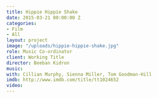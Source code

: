 ```yaml
---
title: Hippie Hippie Shake
date: 2015-03-21 00:00:00 Z
categories:
- Film
- All
layout: project
image: "/uploads/hippie-hippie-shake.jpg"
role: Music Co-ordinator
client: Working Title
director: Beeban Kidron
music: 
with: Cillian Murphy, Sienna Miller, Tom Goodman-Hill
imdb: http://www.imdb.com/title/tt1024652
video: 
---
```


